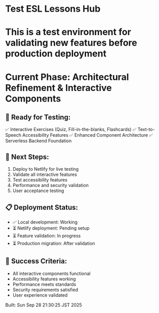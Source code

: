 # Test ESL Lessons Hub
# This is a test environment for validating new features before production deployment
# Current Phase: Architectural Refinement & Interactive Components

## 🚀 Ready for Testing:
✅ Interactive Exercises (Quiz, Fill-in-the-blanks, Flashcards)
✅ Text-to-Speech Accessibility Features
✅ Enhanced Component Architecture
✅ Serverless Backend Foundation

## 🔧 Next Steps:
1. Deploy to Netlify for live testing
2. Validate all interactive features
3. Test accessibility features
4. Performance and security validation
5. User acceptance testing

## 📋 Deployment Status:
- ✅ Local development: Working
- ⏳ Netlify deployment: Pending setup
- ⏳ Feature validation: In progress
- ⏳ Production migration: After validation

## 🎯 Success Criteria:
- All interactive components functional
- Accessibility features working
- Performance meets standards
- Security requirements satisfied
- User experience validated

Built: Sun Sep 28 21:30:25 JST 2025
